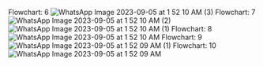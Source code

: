 Flowchart: 6
![WhatsApp Image 2023-09-05 at 1 52 10 AM (3)](https://github.com/RaoGhulam/pffall23/assets/142868044/3f02fad7-2ec4-4509-bf67-85f5ae1f6fc7)
Flowchart: 7
![WhatsApp Image 2023-09-05 at 1 52 10 AM (2)](https://github.com/RaoGhulam/pffall23/assets/142868044/2d7c480d-8a9e-44d8-a827-2230b1bcaffd)
![WhatsApp Image 2023-09-05 at 1 52 10 AM (1)](https://github.com/RaoGhulam/pffall23/assets/142868044/6d87e445-b0b7-4f42-82ba-bfe95aaf92ed)
Flowchart: 8
![WhatsApp Image 2023-09-05 at 1 52 10 AM](https://github.com/RaoGhulam/pffall23/assets/142868044/5de7adba-ed71-46a6-9aa8-bb8f51da4a33)
Flowchart: 9
![WhatsApp Image 2023-09-05 at 1 52 09 AM (1)](https://github.com/RaoGhulam/pffall23/assets/142868044/be339b6b-7c9d-4730-8026-a89add9a29a5)
Flowchart: 10
![WhatsApp Image 2023-09-05 at 1 52 09 AM](https://github.com/RaoGhulam/pffall23/assets/142868044/2aad013a-3192-4d87-907b-b50dfafa93c6)
